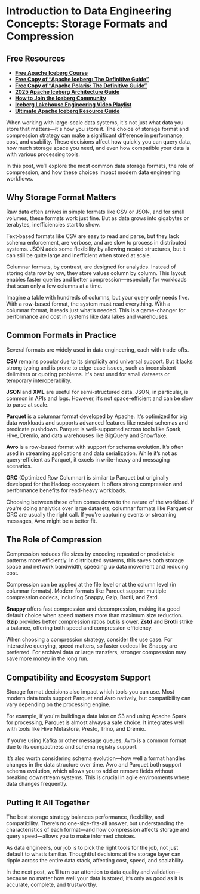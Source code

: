 # Introduction to Data Engineering Concepts: Storage Formats and Compression

## Free Resources  
- **[Free Apache Iceberg Course](https://hello.dremio.com/webcast-an-apache-iceberg-lakehouse-crash-course-reg.html?utm_source=ev_external_blog&utm_medium=influencer&utm_campaign=intro_to_de&utm_content=alexmerced&utm_term=external_blog)**  
- **[Free Copy of “Apache Iceberg: The Definitive Guide”](https://hello.dremio.com/wp-apache-iceberg-the-definitive-guide-reg.html?utm_source=ev_external_blog&utm_medium=influencer&utm_campaign=intro_to_de&utm_content=alexmerced&utm_term=external_blog)**  
- **[Free Copy of “Apache Polaris: The Definitive Guide”](https://hello.dremio.com/wp-apache-polaris-guide-reg.html?utm_source=ev_external_blog&utm_medium=influencer&utm_campaign=intro_to_de&utm_content=alexmerced&utm_term=external_blog)**  
- **[2025 Apache Iceberg Architecture Guide](https://medium.com/data-engineering-with-dremio/2025-guide-to-architecting-an-iceberg-lakehouse-9b19ed42c9de)**  
- **[How to Join the Iceberg Community](https://medium.alexmerced.blog/guide-to-finding-apache-iceberg-events-near-you-and-being-part-of-the-greater-iceberg-community-0c38ae785ddb)**  
- **[Iceberg Lakehouse Engineering Video Playlist](https://youtube.com/playlist?list=PLsLAVBjQJO0p0Yq1fLkoHvt2lEJj5pcYe&si=WTSnqjXZv6Glkc3y)**  
- **[Ultimate Apache Iceberg Resource Guide](https://medium.com/data-engineering-with-dremio/ultimate-directory-of-apache-iceberg-resources-e3e02efac62e)** 

When working with large-scale data systems, it's not just what data you store that matters—it's how you store it. The choice of storage format and compression strategy can make a significant difference in performance, cost, and usability. These decisions affect how quickly you can query data, how much storage space you need, and even how compatible your data is with various processing tools.

In this post, we’ll explore the most common data storage formats, the role of compression, and how these choices impact modern data engineering workflows.

## Why Storage Format Matters

Raw data often arrives in simple formats like CSV or JSON, and for small volumes, these formats work just fine. But as data grows into gigabytes or terabytes, inefficiencies start to show.

Text-based formats like CSV are easy to read and parse, but they lack schema enforcement, are verbose, and are slow to process in distributed systems. JSON adds some flexibility by allowing nested structures, but it can still be quite large and inefficient when stored at scale.

Columnar formats, by contrast, are designed for analytics. Instead of storing data row by row, they store values column by column. This layout enables faster queries and better compression—especially for workloads that scan only a few columns at a time.

Imagine a table with hundreds of columns, but your query only needs five. With a row-based format, the system must read everything. With a columnar format, it reads just what’s needed. This is a game-changer for performance and cost in systems like data lakes and warehouses.

## Common Formats in Practice

Several formats are widely used in data engineering, each with trade-offs.

**CSV** remains popular due to its simplicity and universal support. But it lacks strong typing and is prone to edge-case issues, such as inconsistent delimiters or quoting problems. It's best used for small datasets or temporary interoperability.

**JSON** and **XML** are useful for semi-structured data. JSON, in particular, is common in APIs and logs. However, it’s not space-efficient and can be slow to parse at scale.

**Parquet** is a columnar format developed by Apache. It's optimized for big data workloads and supports advanced features like nested schemas and predicate pushdown. Parquet is well-supported across tools like Spark, Hive, Dremio, and data warehouses like BigQuery and Snowflake.

**Avro** is a row-based format with support for schema evolution. It’s often used in streaming applications and data serialization. While it’s not as query-efficient as Parquet, it excels in write-heavy and messaging scenarios.

**ORC** (Optimized Row Columnar) is similar to Parquet but originally developed for the Hadoop ecosystem. It offers strong compression and performance benefits for read-heavy workloads.

Choosing between these often comes down to the nature of the workload. If you're doing analytics over large datasets, columnar formats like Parquet or ORC are usually the right call. If you're capturing events or streaming messages, Avro might be a better fit.

## The Role of Compression

Compression reduces file sizes by encoding repeated or predictable patterns more efficiently. In distributed systems, this saves both storage space and network bandwidth, speeding up data movement and reducing cost.

Compression can be applied at the file level or at the column level (in columnar formats). Modern formats like Parquet support multiple compression codecs, including Snappy, Gzip, Brotli, and Zstd.

**Snappy** offers fast compression and decompression, making it a good default choice when speed matters more than maximum size reduction. **Gzip** provides better compression ratios but is slower. **Zstd** and **Brotli** strike a balance, offering both speed and compression efficiency.

When choosing a compression strategy, consider the use case. For interactive querying, speed matters, so faster codecs like Snappy are preferred. For archival data or large transfers, stronger compression may save more money in the long run.

## Compatibility and Ecosystem Support

Storage format decisions also impact which tools you can use. Most modern data tools support Parquet and Avro natively, but compatibility can vary depending on the processing engine.

For example, if you're building a data lake on S3 and using Apache Spark for processing, Parquet is almost always a safe choice. It integrates well with tools like Hive Metastore, Presto, Trino, and Dremio.

If you’re using Kafka or other message queues, Avro is a common format due to its compactness and schema registry support.

It’s also worth considering schema evolution—how well a format handles changes in the data structure over time. Avro and Parquet both support schema evolution, which allows you to add or remove fields without breaking downstream systems. This is crucial in agile environments where data changes frequently.

## Putting It All Together

The best storage strategy balances performance, flexibility, and compatibility. There’s no one-size-fits-all answer, but understanding the characteristics of each format—and how compression affects storage and query speed—allows you to make informed choices.

As data engineers, our job is to pick the right tools for the job, not just default to what’s familiar. Thoughtful decisions at the storage layer can ripple across the entire data stack, affecting cost, speed, and scalability.

In the next post, we’ll turn our attention to data quality and validation—because no matter how well your data is stored, it’s only as good as it is accurate, complete, and trustworthy.

